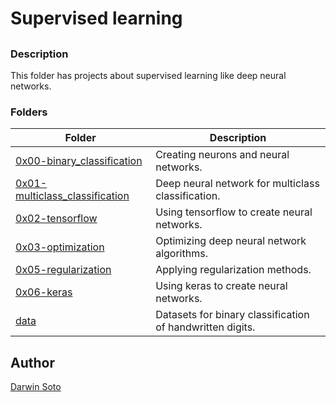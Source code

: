 # Supervised learning

##

### Description

This folder has projects about supervised learning like deep neural networks.

### Folders

| Folder | Description |
| ------ | ------ |
| [0x00-binary_classification](0x00-binary_classification) | Creating neurons and neural networks. |
| [0x01-multiclass_classification](0x01-multiclass_classification) | Deep neural network for multiclass classification. |
| [0x02-tensorflow](0x02-tensorflow) | Using tensorflow to create neural networks. |
| [0x03-optimization](0x03-optimization) | Optimizing deep neural network algorithms. |
| [0x05-regularization](0x05-regularization) | Applying regularization methods. |
| [0x06-keras](0x06-keras) | Using keras to create neural networks. |
| [data](data) | Datasets for binary classification of handwritten digits. |


## Author

[Darwin Soto](https://twitter.com/darutos)
